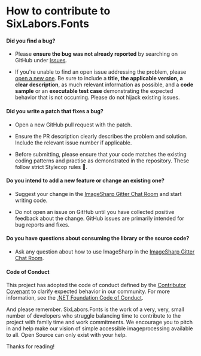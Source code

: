 # How to contribute to SixLabors.Fonts

#### **Did you find a bug?**

- Please **ensure the bug was not already reported** by searching on GitHub under [Issues](https://github.com/SixLabors/Fonts/issues).

- If you're unable to find an open issue addressing the problem, please [open a new one](https://github.com/SixLabors/Fonts/issues/new). Be sure to include a **title, the applicable version, a clear description**, as much relevant information as possible, and a **code sample** or an **executable test case** demonstrating the expected behavior that is not occurring. Please do not hijack existing issues.

#### **Did you write a patch that fixes a bug?**

* Open a new GitHub pull request with the patch.

* Ensure the PR description clearly describes the problem and solution. Include the relevant issue number if applicable.

* Before submitting, please ensure that your code matches the existing coding patterns and practise as demonstrated in the repository. These follow strict Stylecop rules :cop:.

#### **Do you intend to add a new feature or change an existing one?**

* Suggest your change in the [ImageSharp Gitter Chat Room](https://gitter.im/ImageSharp/General) and start writing code.

* Do not open an issue on GitHub until you have collected positive feedback about the change. GitHub issues are primarily intended for bug reports and fixes.


#### **Do you have questions about consuming the library or the source code?**

* Ask any question about how to use ImageSharp in the [ImageSharp Gitter Chat Room](https://gitter.im/ImageSharp/General).

#### Code of Conduct  
This project has adopted the code of conduct defined by the [Contributor Covenant](https://contributor-covenant.org/) to clarify expected behavior in our community.
For more information, see the [.NET Foundation Code of Conduct](https://dotnetfoundation.org/code-of-conduct).

And please remember. SixLabors.Fonts is the work of a very, very, small number of developers who struggle balancing time to contribute to the project with family time and work commitments. We encourage you to pitch in and help make our vision of simple accessible imageprocessing available to all. Open Source can only exist with your help.

Thanks for reading!
